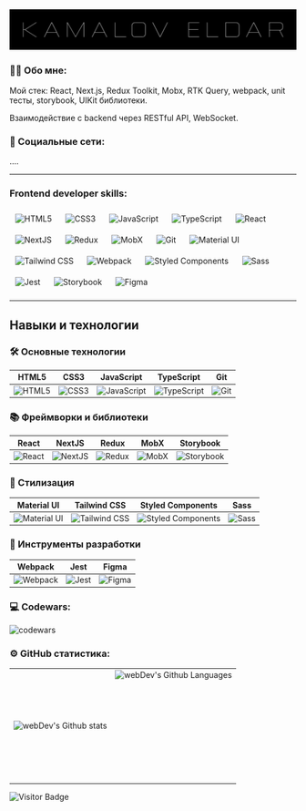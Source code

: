 <img  src="kamalov-eldar.png" alt="kamalov-eldar"  />

### :man_technologist: Обо мне:

Мой стек: React, Next.js, Redux Toolkit, Mobx, RTK Query, webpack, unit тесты, storybook, UIKit библиотеки.

Взаимодействие с backend через RESTful API, WebSocket.

### 🤝 Социальные сети:

....

<!-- [![Telegram Badge](https://img.shields.io/badge/-EldarDev-blue?style=flat&logo=Telegram&logoColor=white)](https://t.me/EldarDev) -->

---

### Frontend developer skills:

<div class="container">
<img style="margin: 10px" src="https://profilinator.rishav.dev/skills-assets/html5-original-wordmark.svg" alt="HTML5" height="50" />
<img style="margin: 10px" src="https://profilinator.rishav.dev/skills-assets/css3-original-wordmark.svg" alt="CSS3" height="50" />
<img style="margin: 10px" src="https://profilinator.rishav.dev/skills-assets/javascript-original.svg" alt="JavaScript" height="50" />
<img style="margin: 10px" src="https://profilinator.rishav.dev/skills-assets/typescript-original.svg" alt="TypeScript" height="50" />
<img style="margin: 10px" src="https://profilinator.rishav.dev/skills-assets/react-original-wordmark.svg" alt="React" height="50" />
<img style="margin: 10px" src="https://profilinator.rishav.dev/skills-assets/nextjs.png" alt="NextJS" height="50" />
<img style="margin: 10px" src="https://profilinator.rishav.dev/skills-assets/redux-original.svg" alt="Redux" height="50" />
<img style="margin: 10px" src="https://a11ybadges.com/badge?logo=mobx" alt="MobX" width="80" height="50" />
<img style="margin: 10px" src="https://profilinator.rishav.dev/skills-assets/git-scm-icon.svg" alt="Git" height="50" />
<img style="margin: 10px" src="https://profilinator.rishav.dev/skills-assets/mui.png" alt="Material UI" height="50" />
<img style="margin: 10px" src="https://profilinator.rishav.dev/skills-assets/tailwindcss.svg" alt="Tailwind CSS" height="50" />
<img style="margin: 10px" src="https://profilinator.rishav.dev/skills-assets/webpack-original.svg" alt="Webpack" height="50" />
<img style="margin: 10px" src="https://profilinator.rishav.dev/skills-assets/styled-components.png" alt="Styled Components" height="50" />
<img style="margin: 10px" src="https://profilinator.rishav.dev/skills-assets/sass-original.svg" alt="Sass" height="50" />
<img style="margin: 10px" src="https://profilinator.rishav.dev/skills-assets/jest.svg" alt="Jest" height="50" />
<img style="margin: 10px" src="https://a11ybadges.com/badge?logo=storybook" alt="Storybook" width="80" height="50" />
<img style="margin: 10px" src="https://profilinator.rishav.dev/skills-assets/figma-icon.svg" alt="Figma" height="50" />
</div>

---

## Навыки и технологии

### 🛠️ Основные технологии

| HTML5 | CSS3 | JavaScript | TypeScript | Git |
| --- | --- | --- | --- | --- |
| <img src="https://profilinator.rishav.dev/skills-assets/html5-original-wordmark.svg" alt="HTML5" width="50" height="50"> | <img src="https://profilinator.rishav.dev/skills-assets/css3-original-wordmark.svg" alt="CSS3" width="50" height="50"> | <img src="https://profilinator.rishav.dev/skills-assets/javascript-original.svg" alt="JavaScript" width="50" height="50"> | <img src="https://profilinator.rishav.dev/skills-assets/typescript-original.svg" alt="TypeScript" width="50" height="50"> | <img src="https://profilinator.rishav.dev/skills-assets/git-scm-icon.svg" alt="Git" width="50" height="50"> |

### 📚 Фреймворки и библиотеки

| React | NextJS | Redux | MobX | Storybook |
| --- | --- | --- | --- | --- |
| <img src="https://profilinator.rishav.dev/skills-assets/react-original-wordmark.svg" alt="React" width="50" height="50"> | <img src="https://profilinator.rishav.dev/skills-assets/nextjs.png" alt="NextJS" width="50" height="50"> | <img src="https://profilinator.rishav.dev/skills-assets/redux-original.svg" alt="Redux" width="50" height="50"> | <img src="https://a11ybadges.com/badge?logo=mobx" alt="MobX" width="50" height="50"> | ![Storybook](https://img.shields.io/badge/-Storybook-FF4785?style=for-the-badge&logo=storybook&logoColor=white)

### 🎨 Стилизация

| Material UI | Tailwind CSS | Styled Components | Sass |
| --- | --- | --- | --- |
| <img src="https://profilinator.rishav.dev/skills-assets/mui.png" alt="Material UI" width="50" height="50"> | <img src="https://profilinator.rishav.dev/skills-assets/tailwindcss.svg" alt="Tailwind CSS" width="50" height="50"> | <img src="https://profilinator.rishav.dev/skills-assets/styled-components.png" alt="Styled Components" width="50" height="50"> | <img src="https://profilinator.rishav.dev/skills-assets/sass-original.svg" alt="Sass" width="50" height="50"> |

### 🧪 Инструменты разработки

| Webpack | Jest | Figma |
| --- | --- | --- |
| <img src="https://profilinator.rishav.dev/skills-assets/webpack-original.svg" alt="Webpack" width="50" height="50"> | <img src="https://profilinator.rishav.dev/skills-assets/jest.svg" alt="Jest" width="50" height="50"> | <img src="https://profilinator.rishav.dev/skills-assets/figma-icon.svg" alt="Figma" width="50" height="50"> |

### 💻 Codewars:

![codewars](https://www.codewars.com/users/kamalov.job/badges/large)

### ⚙️ GitHub статистика:

<table>
  <tr>
    <td>
      <img align="left" src="http://github-readme-streak-stats.herokuapp.com?user=kamalov-eldar&theme=dark&background=000000" alt="webDev's Github stats" />
    </td>
    <td>
      <img height="195px" align="right" alt="webDev's Github Languages" src="https://github-readme-stats-sigma-five.vercel.app/api/top-langs/?username=kamalov-eldar&layout=compact&theme=vision-friendly-dark" />
    </td>
  </tr>
</table>

![Visitor Badge](https://visitor-badge.laobi.icu/badge?page_id=kamalov-eldar)
